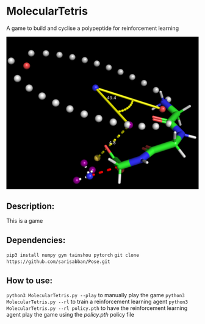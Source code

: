 # MolecularTetris
A game to build and cyclise a polypeptide for reinforcement learning 

![Alt Text](image.png)

## Description:
This is a game 





## Dependencies:
`pip3 install numpy gym tainshou pytorch`
`git clone https://github.com/sarisabban/Pose.git`

## How to use:
`python3 MolecularTetris.py --play` to manually play the game
`python3 MolecularTetris.py --rl` to train a reinforcement learning agent
`python3 MolecularTetris.py --rl policy.pth` to have the reinforcement learning agent play the game using the *policy.pth* policy file
